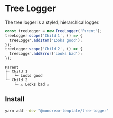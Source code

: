 # Tree Logger

The tree logger is a styled, hierarchical logger.

```js
const treeLogger = new TreeLogger('Parent');
treeLogger.scope('Child 1', () => {
  treeLogger.addItem('Looks good');
});
treeLogger.scope('Child 2', () => {
  treeLogger.addError('Looks bad');
});
```

```
Parent
├─ Child 1
│   └─ Looks good
└─ Child 2
    └─ ⚠ Looks bad ⚠
```

## Install

```sh
yarn add --dev "@monorepo-template/tree-logger"
```
